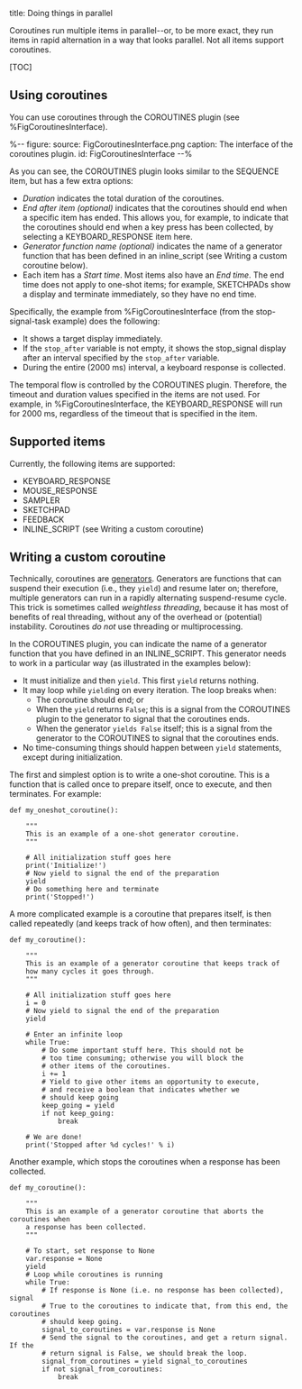 title: Doing things in parallel

Coroutines run multiple items in parallel--or, to be more exact, they run items in rapid alternation in a way that looks parallel. Not all items support coroutines.

[TOC]

## Using coroutines

You can use coroutines through the COROUTINES plugin (see %FigCoroutinesInterface).

%--
figure:
 source: FigCoroutinesInterface.png
 caption: The interface of the coroutines plugin.
 id: FigCoroutinesInterface
--%

As you can see, the COROUTINES plugin looks similar to the SEQUENCE item, but has a few extra options:

- *Duration* indicates the total duration of the coroutines.
- *End after item (optional)* indicates that the coroutines should end when a specific item has ended. This allows you, for example, to indicate that the coroutines should end when a key press has been collected, by selecting a KEYBOARD_RESPONSE item here.
- *Generator function name (optional)* indicates the name of a generator function that has been defined in an inline_script (see Writing a custom coroutine below).
- Each item has a *Start time*. Most items also have an *End time*. The end time does not apply to one-shot items; for example, SKETCHPADs show a display and terminate immediately, so they have no end time.

Specifically, the example from %FigCoroutinesInterface (from the stop-signal-task example) does the following:

- It shows a target display immediately.
- If the `stop_after` variable is not empty, it shows the stop_signal display after an interval specified by the `stop_after` variable.
- During the entire (2000 ms) interval, a keyboard response is collected.

The temporal flow is controlled by the COROUTINES plugin. Therefore, the timeout and duration values specified in the items are not used. For example, in %FigCoroutinesInterface, the KEYBOARD_RESPONSE will run for 2000 ms, regardless of the timeout that is specified in the item.

## Supported items

Currently, the following items are supported:

- KEYBOARD_RESPONSE
- MOUSE_RESPONSE
- SAMPLER
- SKETCHPAD
- FEEDBACK
- INLINE_SCRIPT (see Writing a custom coroutine)

## Writing a custom coroutine

Technically, coroutines are [generators](https://en.wikipedia.org/wiki/Generator_(computer_programming)). Generators are functions that can suspend their execution (i.e., they `yield`) and resume later on; therefore, multiple generators can run in a rapidly alternating suspend-resume cycle. This trick is sometimes called *weightless threading*, because it has most of benefits of real threading, without any of the overhead or (potential) instability. Coroutines *do not* use threading or multiprocessing.

In the COROUTINES plugin, you can indicate the name of a generator function that you have defined in an INLINE_SCRIPT. This generator needs to work in a particular way (as illustrated in the examples below):

- It must initialize and then `yield`. This first `yield` returns nothing.
- It may loop while `yield`ing on every iteration. The loop breaks when:
	- The coroutine should end; or
	- When the `yield` returns `False`; this is a signal from the COROUTINES plugin to the generator to signal that the coroutines ends.
	- When the generator `yields False` itself; this is a signal from the generator to the COROUTINES to signal that the coroutines ends.
- No time-consuming things should happen between `yield` statements, except during initialization.

The first and simplest option is to write a one-shot coroutine. This is a function that is called once to prepare itself, once to execute, and then terminates. For example:

~~~ .python
def my_oneshot_coroutine():

	"""
	This is an example of a one-shot generator coroutine.
	"""

	# All initialization stuff goes here
	print('Initialize!')
	# Now yield to signal the end of the preparation
	yield
	# Do something here and terminate
	print('Stopped!')
~~~

A more complicated example is a coroutine that prepares itself, is then called repeatedly (and keeps track of how often), and then terminates:

~~~ .python
def my_coroutine():

	"""
	This is an example of a generator coroutine that keeps track of
	how many cycles it goes through.
	"""

	# All initialization stuff goes here
	i = 0
	# Now yield to signal the end of the preparation
	yield

	# Enter an infinite loop
	while True:
		# Do some important stuff here. This should not be
		# too time consuming; otherwise you will block the
		# other items of the coroutines.
		i += 1
		# Yield to give other items an opportunity to execute,
		# and receive a boolean that indicates whether we
		# should keep going
		keep_going = yield
		if not keep_going:
			break

	# We are done!
	print('Stopped after %d cycles!' % i)
~~~

Another example, which stops the coroutines when a response has been collected.

~~~ .python
def my_coroutine():

	"""
	This is an example of a generator coroutine that aborts the coroutines when
	a response has been collected.
	"""

	# To start, set response to None
	var.response = None
	yield
	# Loop while coroutines is running
	while True:
		# If response is None (i.e. no response has been collected), signal
		# True to the coroutines to indicate that, from this end, the coroutines
		# should keep going.
		signal_to_coroutines = var.response is None
		# Send the signal to the coroutines, and get a return signal. If the
		# return signal is False, we should break the loop.
		signal_from_coroutines = yield signal_to_coroutines
		if not signal_from_coroutines:
			break
~~~
